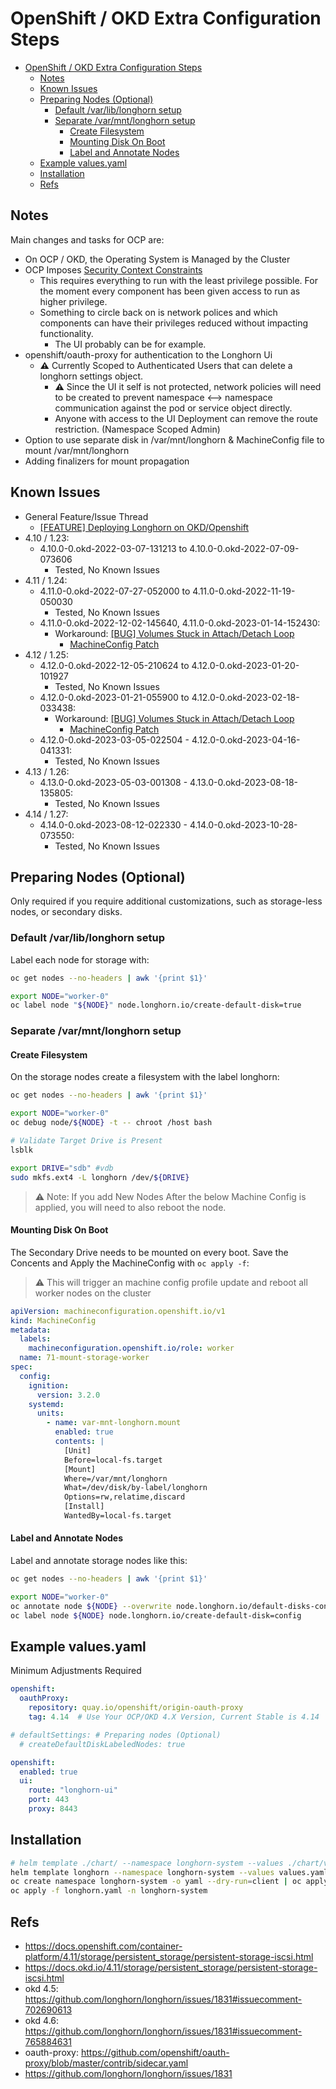 # OpenShift / OKD Extra Configuration Steps

- [OpenShift / OKD Extra Configuration Steps](#openshift--okd-extra-configuration-steps)
  - [Notes](#notes)
  - [Known Issues](#known-issues)
  - [Preparing Nodes (Optional)](#preparing-nodes-optional)
    - [Default /var/lib/longhorn setup](#default-varliblonghorn-setup)
    - [Separate /var/mnt/longhorn setup](#separate-varmntlonghorn-setup)
      - [Create Filesystem](#create-filesystem)
      - [Mounting Disk On Boot](#mounting-disk-on-boot)
      - [Label and Annotate Nodes](#label-and-annotate-nodes)
  - [Example values.yaml](#example-valuesyaml)
  - [Installation](#installation)
  - [Refs](#refs)

## Notes

Main changes and tasks for OCP are:

- On OCP / OKD, the Operating System is Managed by the Cluster
- OCP Imposes [Security Context Constraints](https://docs.openshift.com/container-platform/4.11/authentication/managing-security-context-constraints.html)
  - This requires everything to run with the least privilege possible. For the moment every component has been given access to run as higher privilege.
  - Something to circle back on is network polices and which components can have their privileges reduced without impacting functionality.
    - The UI probably can be for example.
- openshift/oauth-proxy for authentication to the Longhorn Ui
  - **⚠️** Currently Scoped to Authenticated Users that can delete a longhorn settings object.
    - **⚠️** Since the UI it self is not protected, network policies will need to be created to prevent namespace <--> namespace communication against the pod or service object directly.
    - Anyone with access to the UI Deployment can remove the route restriction. (Namespace Scoped Admin)
- Option to use separate disk in /var/mnt/longhorn & MachineConfig file to mount /var/mnt/longhorn
- Adding finalizers for mount propagation

## Known Issues

- General Feature/Issue Thread
  - [[FEATURE] Deploying Longhorn on OKD/Openshift](https://github.com/longhorn/longhorn/issues/1831)
- 4.10 / 1.23:
  - 4.10.0-0.okd-2022-03-07-131213 to 4.10.0-0.okd-2022-07-09-073606
    - Tested, No Known Issues
- 4.11 / 1.24:
  - 4.11.0-0.okd-2022-07-27-052000 to 4.11.0-0.okd-2022-11-19-050030
    - Tested, No Known Issues
  - 4.11.0-0.okd-2022-12-02-145640, 4.11.0-0.okd-2023-01-14-152430:
    - Workaround: [[BUG] Volumes Stuck in Attach/Detach Loop](https://github.com/longhorn/longhorn/issues/4988)
      - [MachineConfig Patch](https://github.com/longhorn/longhorn/issues/4988#issuecomment-1345676772)
- 4.12 / 1.25:
  - 4.12.0-0.okd-2022-12-05-210624 to 4.12.0-0.okd-2023-01-20-101927
    - Tested, No Known Issues
  - 4.12.0-0.okd-2023-01-21-055900 to 4.12.0-0.okd-2023-02-18-033438:
    - Workaround: [[BUG] Volumes Stuck in Attach/Detach Loop](https://github.com/longhorn/longhorn/issues/4988)
      - [MachineConfig Patch](https://github.com/longhorn/longhorn/issues/4988#issuecomment-1345676772)
  - 4.12.0-0.okd-2023-03-05-022504 - 4.12.0-0.okd-2023-04-16-041331:
    - Tested, No Known Issues
- 4.13 / 1.26:
  - 4.13.0-0.okd-2023-05-03-001308 - 4.13.0-0.okd-2023-08-18-135805:
    - Tested, No Known Issues
- 4.14 / 1.27:
  - 4.14.0-0.okd-2023-08-12-022330 - 4.14.0-0.okd-2023-10-28-073550:
    - Tested, No Known Issues

## Preparing Nodes (Optional)

Only required if you require additional customizations, such as storage-less nodes, or secondary disks.

### Default /var/lib/longhorn setup

Label each node for storage with:

```bash
oc get nodes --no-headers | awk '{print $1}'

export NODE="worker-0"
oc label node "${NODE}" node.longhorn.io/create-default-disk=true
```

### Separate /var/mnt/longhorn setup

#### Create Filesystem

On the storage nodes create a filesystem with the label longhorn:

```bash
oc get nodes --no-headers | awk '{print $1}'

export NODE="worker-0"
oc debug node/${NODE} -t -- chroot /host bash

# Validate Target Drive is Present
lsblk

export DRIVE="sdb" #vdb
sudo mkfs.ext4 -L longhorn /dev/${DRIVE}
```

> ⚠️ Note: If you add New Nodes After the below Machine Config is applied, you will need to also reboot the node.

#### Mounting Disk On Boot

The Secondary Drive needs to be mounted on every boot. Save the Concents and Apply the MachineConfig with `oc apply -f`:

> ⚠️ This will trigger an machine config profile update and reboot all worker nodes on the cluster

```yaml
apiVersion: machineconfiguration.openshift.io/v1
kind: MachineConfig
metadata:
  labels:
    machineconfiguration.openshift.io/role: worker
  name: 71-mount-storage-worker
spec:
  config:
    ignition:
      version: 3.2.0
    systemd:
      units:
        - name: var-mnt-longhorn.mount
          enabled: true
          contents: |
            [Unit]
            Before=local-fs.target
            [Mount]
            Where=/var/mnt/longhorn
            What=/dev/disk/by-label/longhorn
            Options=rw,relatime,discard
            [Install]
            WantedBy=local-fs.target
```

#### Label and Annotate Nodes

Label and annotate storage nodes like this:

```bash
oc get nodes --no-headers | awk '{print $1}'

export NODE="worker-0"
oc annotate node ${NODE} --overwrite node.longhorn.io/default-disks-config='[{"path":"/var/mnt/longhorn","allowScheduling":true}]'
oc label node ${NODE} node.longhorn.io/create-default-disk=config
```

## Example values.yaml

Minimum Adjustments Required

```yaml
openshift:
  oauthProxy:
    repository: quay.io/openshift/origin-oauth-proxy
    tag: 4.14  # Use Your OCP/OKD 4.X Version, Current Stable is 4.14

# defaultSettings: # Preparing nodes (Optional)
  # createDefaultDiskLabeledNodes: true

openshift:
  enabled: true
  ui:
    route: "longhorn-ui"
    port: 443
    proxy: 8443
```

## Installation

```bash
# helm template ./chart/ --namespace longhorn-system --values ./chart/values.yaml --no-hooks > longhorn.yaml # Local Testing
helm template longhorn --namespace longhorn-system --values values.yaml --no-hooks  > longhorn.yaml
oc create namespace longhorn-system -o yaml --dry-run=client | oc apply -f -
oc apply -f longhorn.yaml -n longhorn-system
```

## Refs

- <https://docs.openshift.com/container-platform/4.11/storage/persistent_storage/persistent-storage-iscsi.html>
- <https://docs.okd.io/4.11/storage/persistent_storage/persistent-storage-iscsi.html>
- okd 4.5: <https://github.com/longhorn/longhorn/issues/1831#issuecomment-702690613>
- okd 4.6: <https://github.com/longhorn/longhorn/issues/1831#issuecomment-765884631>
- oauth-proxy: <https://github.com/openshift/oauth-proxy/blob/master/contrib/sidecar.yaml>
- <https://github.com/longhorn/longhorn/issues/1831>
